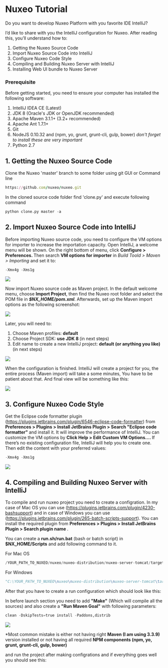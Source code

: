 # Nuxeo Tutorial
Do you want to develop Nuxeo Platform with you favorite IDE IntelliJ? 

I’d like to share with you the IntelliJ configuration for Nuxeo. After reading this, you’ll understand how to:

1. Getting the Nuxeo Source Code
2. Import Nuxeo Source Code into IntelliJ
3. Configure Nuxeo Code Style 
4. Compiling and Building Nuxeo Server with IntelliJ
5. Installing Web UI bundle to Nuxeo Server



<h3>Prerequisite</h3>

Before getting started, you need to ensure your computer has installed the following software:

1. IntelliJ IDEA CE (Latest)
2. JDK 8 (Oracle's JDK or OpenJDK recommended)
3. Apache Maven 3.1.1+ (3.2+ recommended)
4. Apache Ant 1.7.1+
5. Git
6. NodeJS 0.10.32 and (npm, yo, grunt, grunt-cli, gulp, bower) *don't forget to install these are very important*
7. Python 2.7



<h2>1. Getting the Nuxeo Source Code</h2>

Clone the Nuxeo 'master' branch to some folder using git GUI or Command line
```ruby
https://github.com/nuxeo/nuxeo.git
```
In the cloned source code folder find 'clone.py' and execute following command
```py
python clone.py master -a
```

<h2>2. Import Nuxeo Source Code into IntelliJ</h2>
Before importing Nuxeo source code, you need to configure the VM options for importer to increase the importation capacity.
Open IntelliJ, a welcome menu will be shown. On the right bottom of menu, click <b> Configure > Preferences. </b>
Then search <b>VM options for importer</b> in <i>Build Toold > Maven > Importing</i> and set it to:



```py
-Xmx4g -Xms1g
```

![](http://omershafiq.com/nuxeo-tutorial/vm-options-for-importer.png)

Now import Nuxeo source code as Maven project. In the default welcome menu, choose <b>Import Project</b>, then find the Nuxeo root folder and select the POM file in <i><b>$NX_HOME/pom.xml</b></i>. Afterwards, set up the Maven import options as the following screenshot:

![](http://omershafiq.com/nuxeo-tutorial/import-project-from-maven.png)

Later, you will need to:

1. Choose Maven profiles: <b>default</b>
2. Choose Project SDK: <b> use JDK 8 </b> (in next steps)
3. Edit name to create a new IntelliJ project: <b> default (or anything you like) </b> (in next steps)


![](http://omershafiq.com/nuxeo-tutorial/maven_profile.png)

When the configuration is finished. IntelliJ will create a project for you, the entire process (Maven import) will take a some minutes, You have to be patient about that. And final view will be something like this:

![](http://omershafiq.com/nuxeo-tutorial/20170209-final-view.png)

<h2>3. Configure Nuxeo Code Style </h2>

Get the Eclipse code formatter plugin (https://plugins.jetbrains.com/plugin/6546-eclipse-code-formatter) from <b> Preferences > Plugins > Install JetBrains Plugin > Search "Eclipse code formatter" </b> and install it. It will improve the performance of IntelliJ. You can customize the VM options by <b>Click Help > Edit Custom VM Options…. </b> If there’s no existing configuration file, IntelliJ will help you to create one. Then edit the content with your preferred values:

```py
-Xmx4g -Xms1g
```

![](http://omershafiq.com/nuxeo-tutorial/20170209-eclipse-code-formatter.png)

<h2>4. Compiling and Building Nuxeo Server with IntelliJ</h2>

To compile and run nuxeo project you need to create a configration. In my case of Mac OS you can use (https://plugins.jetbrains.com/plugin/4230-bashsupport) and in case of Windows you can use (https://plugins.jetbrains.com/plugin/265-batch-scripts-support). You can install the required plugin from <b> Preferences > Plugins > Install JetBrains Plugin > Search plugin name </b>. 

You can create a <b>run.sh/run.bat</b> (bash or batch script) in <b>$NX_HOME/Scripts</b> and add following command to it.

For Mac OS
```py
/YOUR_PATH_TO_NUXEO/nuxeo/nuxeo-distribution/nuxeo-server-tomcat/target/nuxeo-server-tomcat-9.2-SNAPSHOT/bin/Start\ Nuxeo.command
```

For Windows
```py
"C:\YOUR_PATH_TO_NUXEO\nuxeo\nuxeo-distribution\nuxeo-server-tomcat\target\nuxeo-server-tomcat-9.2-SNAPSHOT\bin\Start Nuxeo.bat"
```

After that you have to create a run configuration which should look like this:

In before launch section you need to add <b>"Make"</b> (Which will compile all the sources) and also create a <b>"Run Maven Goal"</b> with following parameters:

```py
clean -DskipTests=true install -Paddons,distrib
```

![](http://omershafiq.com/nuxeo-tutorial/run_config.png)



*Most common mistake is either not having right <b>Maven (I am using 3.3.9)</b> version installed or not having all required <b>NPM components (npm, yo, grunt, grunt-cli, gulp, bower)</b>


and run the project after making configrations and if everything goes well you should see this:


